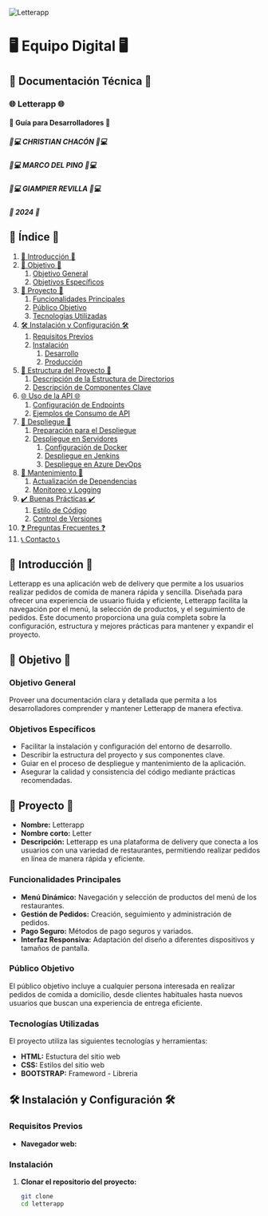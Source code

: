 ![Letterapp](imagenes/logo%20app.png)

# 🖥️ Equipo Digital 🖥️

## 📄 Documentación Técnica 📄

### 🌐 Letterapp 🌐
#### 📄 Guía para Desarrolladores 📄

##### 🧑💻 CHRISTIAN CHACÓN 🧑💻
##### 🧑💻 MARCO DEL PINO 🧑💻
##### 🧑💻 GIAMPIER REVILLA 🧑💻
##### 📅 2024 📅

## 📑 Índice 📑
1. [📄 Introducción 📄](#📄-introducción-📄)
2. [🎯 Objetivo 🎯](#🎯-objetivo-🎯)
   1. [Objetivo General](#objetivo-general)
   2. [Objetivos Específicos](#objetivos-específicos)
3. [🚀 Proyecto 🚀](#🚀-proyecto-🚀)
   1. [Funcionalidades Principales](#funcionalidades-principales)
   2. [Público Objetivo](#público-objetivo)
   3. [Tecnologías Utilizadas](#tecnologías-utilizadas)
4. [🛠️ Instalación y Configuración 🛠️](#🛠️-instalación-y-configuración-🛠️)
   1. [Requisitos Previos](#requisitos-previos)
   2. [Instalación](#instalación)
      1. [Desarrollo](#desarrollo)
      2. [Producción](#producción)
5. [📂 Estructura del Proyecto 📂](#📂-estructura-del-proyecto-📂)
   1. [Descripción de la Estructura de Directorios](#descripción-de-la-estructura-de-directorios)
   2. [Descripción de Componentes Clave](#descripción-de-componentes-clave)
6. [🌐 Uso de la API 🌐](#🌐-uso-de-la-api-🌐)
   1. [Configuración de Endpoints](#configuración-de-endpoints)
   2. [Ejemplos de Consumo de API](#ejemplos-de-consumo-de-api)
7. [🚀 Despliegue 🚀](#🚀-despliegue-🚀)
   1. [Preparación para el Despliegue](#preparación-para-el-despliegue)
   2. [Despliegue en Servidores](#despliegue-en-servidores)
      1. [Configuración de Docker](#configuración-de-docker)
      2. [Despliegue en Jenkins](#despliegue-en-jenkins)
      3. [Despliegue en Azure DevOps](#despliegue-en-azure-devops)
8. [🔧 Mantenimiento 🔧](#🔧-mantenimiento-🔧)
   1. [Actualización de Dependencias](#actualización-de-dependencias)
   2. [Monitoreo y Logging](#monitoreo-y-logging)
9. [✔️ Buenas Prácticas ✔️](#✔️-buenas-prácticas-✔️)
   1. [Estilo de Código](#estilo-de-código)
   2. [Control de Versiones](#control-de-versiones)
10. [❓ Preguntas Frecuentes ❓](#❓-preguntas-frecuentes-❓)
11. [📞 Contacto 📞](#📞-contacto-📞)

## 📄 Introducción 📄

Letterapp es una aplicación web de delivery que permite a los usuarios realizar pedidos de comida de manera rápida y sencilla. Diseñada para ofrecer una experiencia de usuario fluida y eficiente, Letterapp facilita la navegación por el menú, la selección de productos, y el seguimiento de pedidos. Este documento proporciona una guía completa sobre la configuración, estructura y mejores prácticas para mantener y expandir el proyecto.

## 🎯 Objetivo 🎯

### Objetivo General
Proveer una documentación clara y detallada que permita a los desarrolladores comprender y mantener Letterapp de manera efectiva.

### Objetivos Específicos
- Facilitar la instalación y configuración del entorno de desarrollo.
- Describir la estructura del proyecto y sus componentes clave.
- Guiar en el proceso de despliegue y mantenimiento de la aplicación.
- Asegurar la calidad y consistencia del código mediante prácticas recomendadas.

## 🚀 Proyecto 🚀
- **Nombre:** Letterapp
- **Nombre corto:** Letter
- **Descripción:** Letterapp es una plataforma de delivery que conecta a los usuarios con una variedad de restaurantes, permitiendo realizar pedidos en línea de manera rápida y eficiente.

### Funcionalidades Principales
- **Menú Dinámico:** Navegación y selección de productos del menú de los restaurantes.
- **Gestión de Pedidos:** Creación, seguimiento y administración de pedidos.
- **Pago Seguro:** Métodos de pago seguros y variados.
- **Interfaz Responsiva:** Adaptación del diseño a diferentes dispositivos y tamaños de pantalla.

### Público Objetivo
El público objetivo incluye a cualquier persona interesada en realizar pedidos de comida a domicilio, desde clientes habituales hasta nuevos usuarios que buscan una experiencia de entrega eficiente.

### Tecnologías Utilizadas
El proyecto utiliza las siguientes tecnologías y herramientas:

- **HTML:** Estuctura del sitio web
- **CSS:** Estilos del sitio web
- **BOOTSTRAP:** Frameword - Libreria


## 🛠️ Instalación y Configuración 🛠️

### Requisitos Previos
- **Navegador web:** 

### Instalación
1. **Clonar el repositorio del proyecto:**

   ```bash
   git clone 
   cd letterapp
